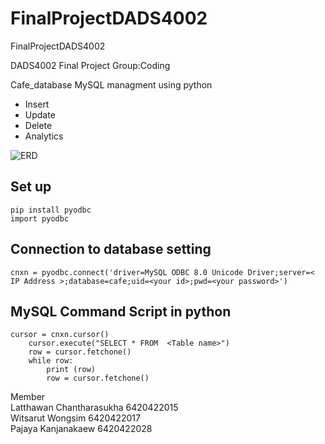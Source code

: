 # FinalProjectDADS4002
FinalProjectDADS4002

DADS4002 Final Project
Group:Coding

Cafe_database MySQL managment using python
- Insert 
- Update  
- Delete
- Analytics 

![ERD](https://user-images.githubusercontent.com/61573397/170848613-42960a08-cf61-457b-b033-23d679790969.PNG)

## Set up 
```
pip install pyodbc 
import pyodbc
```
## Connection to database setting
```
cnxn = pyodbc.connect('driver=MySQL ODBC 8.0 Unicode Driver;server=< IP Address >;database=cafe;uid=<your id>;pwd=<your password>')

```
## MySQL Command Script in python

```
cursor = cnxn.cursor()
    cursor.execute("SELECT * FROM  <Table name>") 
    row = cursor.fetchone() 
    while row:
        print (row) 
        row = cursor.fetchone()
```

Member  
Latthawan Chantharasukha 6420422015  
Witsarut Wongsim 6420422017  
Pajaya Kanjanakaew 6420422028
